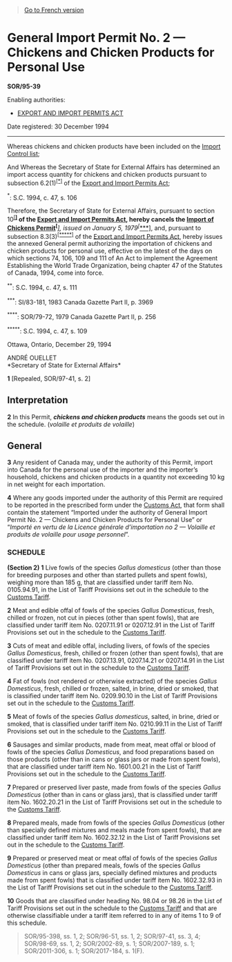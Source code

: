 > [Go to French version](/fr/Règlements/Décrets,%20ordonnances%20et%20règlements%20statutaires/95/39.md)

# General Import Permit No. 2 — Chickens and Chicken Products for Personal Use

**SOR/95-39**

Enabling authorities: 
- [EXPORT AND IMPORT PERMITS ACT](/en/Acts/Revised%20Statutes%20of%20Canada/E/E-19.md)

Date registered: 30 December 1994

----------

Whereas chickens and chicken products have been included on the [Import Control list](/en/Regulations/Consolidated%20Regulations%20of%20Canada/601-700/C.R.C.,%20c.%20604.md);

And Whereas the Secretary of State for External Affairs has determined an import access quantity for chickens and chicken products pursuant to subsection 6.2(1)<sup><a href='#footnote1_e'>[*]</a></sup> of the [Export and Import Permits Act](/en/Acts/Revised%20Statutes%20of%20Canada/E/E-19.md);

<a name='footnote1_e'><sup>*</sup></a>: S.C. 1994, c. 47, s. 106<br />

Therefore, the Secretary of State for External Affairs, pursuant to section 10<sup><a href='#footnote2_e'>[**]</a></sup> of the [Export and Import Permits Act](/en/Acts/Revised%20Statutes%20of%20Canada/E/E-19.md), hereby cancels the [Import of Chickens Permit](/en/Regulations/Statutory%20Orders%20and%20Regulations/79/72.md)<sup><a href='#footnote3_e'>[***]</a></sup>, issued on January 5, 1979<sup><a href='#footnote4_e'>[****]</a></sup>, and, pursuant to subsection 8.3(3)<sup><a href='#footnote5_e'>[*****]</a></sup> of the [Export and Import Permits Act](/en/Acts/Revised%20Statutes%20of%20Canada/E/E-19.md), hereby issues the annexed General permit authorizing the importation of chickens and chicken products for personal use, effective on the latest of the days on which sections 74, 106, 109 and 111 of An Act to implement the Agreement Establishing the World Trade Organization, being chapter 47 of the Statutes of Canada, 1994, come into force.

<a name='footnote2_e'><sup>**</sup></a>: S.C. 1994, c. 47, s. 111<br />

<a name='footnote3_e'><sup>***</sup></a>: SI/83-181, 1983 Canada Gazette Part II, p. 3969<br />

<a name='footnote4_e'><sup>****</sup></a>: SOR/79-72, 1979 Canada Gazette Part II, p. 256<br />

<a name='footnote5_e'><sup>*****</sup></a>: S.C. 1994, c. 47, s. 109<br />

Ottawa, Ontario, December 29, 1994


<p>ANDRÉ OUELLET<br />*Secretary of State for External Affairs*<br /></p>



**1** [Repealed, SOR/97-41, s. 2]




## Interpretation


**2** In this Permit, ***chickens and chicken products*** means the goods set out in the schedule. (*volaille et produits de volaille*)




## General


**3** Any resident of Canada may, under the authority of this Permit, import into Canada for the personal use of the importer and the importer’s household, chickens and chicken products in a quantity not exceeding 10 kg in net weight for each importation.



**4** Where any goods imported under the authority of this Permit are required to be reported in the prescribed form under the [Customs Act](/en/Acts/Statutes%20of%20Canada/1985/c.%201%20(2nd%20Supp.).md), that form shall contain the statement “Imported under the authority of General Import Permit No. 2 — Chickens and Chicken Products for Personal Use” or “*Importé en vertu de la Licence générale d’importation no 2 — Volaille et produits de volaille pour usage personnel*”.




### **SCHEDULE** 
**(Section 2)**
**1** Live fowls of the species *Gallus domesticus* (other than those for breeding purposes and other than started pullets and spent fowls), weighing more than 185 g, that are classified under tariff item No. 0105.94.91, in the List of Tariff Provisions set out in the schedule to the [Customs Tariff](/en/Acts/Statutes%20of%20Canada/1997/c.%2036.md).


**2** Meat and edible offal of fowls of the species *Gallus Domesticus*, fresh, chilled or frozen, not cut in pieces (other than spent fowls), that are classified under tariff item No. 0207.11.91 or 0207.12.91 in the List of Tariff Provisions set out in the schedule to the [Customs Tariff](/en/Acts/Statutes%20of%20Canada/1997/c.%2036.md).


**3** Cuts of meat and edible offal, including livers, of fowls of the species *Gallus Domesticus*, fresh, chilled or frozen (other than spent fowls), that are classified under tariff item No. 0207.13.91, 0207.14.21 or 0207.14.91 in the List of Tariff Provisions set out in the schedule to the [Customs Tariff](/en/Acts/Statutes%20of%20Canada/1997/c.%2036.md).


**4** Fat of fowls (not rendered or otherwise extracted) of the species *Gallus Domesticus*, fresh, chilled or frozen, salted, in brine, dried or smoked, that is classified under tariff item No. 0209.90.10 in the List of Tariff Provisions set out in the schedule to the [Customs Tariff](/en/Acts/Statutes%20of%20Canada/1997/c.%2036.md).


**5** Meat of fowls of the species *Gallus domesticus*, salted, in brine, dried or smoked, that is classified under tariff item No. 0210.99.11 in the List of Tariff Provisions set out in the schedule to the [Customs Tariff](/en/Acts/Statutes%20of%20Canada/1997/c.%2036.md).


**6** Sausages and similar products, made from meat, meat offal or blood of fowls of the species *Gallus Domesticus*, and food preparations based on those products (other than in cans or glass jars or made from spent fowls), that are classified under tariff item No. 1601.00.21 in the List of Tariff Provisions set out in the schedule to the [Customs Tariff](/en/Acts/Statutes%20of%20Canada/1997/c.%2036.md).


**7** Prepared or preserved liver paste, made from fowls of the species *Gallus Domesticus* (other than in cans or glass jars), that is classified under tariff item No. 1602.20.21 in the List of Tariff Provisions set out in the schedule to the [Customs Tariff](/en/Acts/Statutes%20of%20Canada/1997/c.%2036.md).


**8** Prepared meals, made from fowls of the species *Gallus Domesticus* (other than specially defined mixtures and meals made from spent fowls), that are classified under tariff item No. 1602.32.12 in the List of Tariff Provisions set out in the schedule to the [Customs Tariff](/en/Acts/Statutes%20of%20Canada/1997/c.%2036.md).


**9** Prepared or preserved meat or meat offal of fowls of the species *Gallus Domesticus* (other than prepared meals, fowls of the species *Gallus Domesticus* in cans or glass jars, specially defined mixtures and products made from spent fowls) that is classified under tariff item No. 1602.32.93 in the List of Tariff Provisions set out in the schedule to the [Customs Tariff](/en/Acts/Statutes%20of%20Canada/1997/c.%2036.md).


**10** Goods that are classified under heading No. 98.04 or 98.26 in the List of Tariff Provisions set out in the schedule to the [Customs Tariff](/en/Acts/Statutes%20of%20Canada/1997/c.%2036.md) and that are otherwise classifiable under a tariff item referred to in any of items 1 to 9 of this schedule.


> SOR/95-398, ss. 1, 2; SOR/96-51, ss. 1, 2; SOR/97-41, ss. 3, 4; SOR/98-69, ss. 1, 2; SOR/2002-89, s. 1; SOR/2007-189, s. 1; SOR/2011-306, s. 1; SOR/2017-184, s. 1(F).


